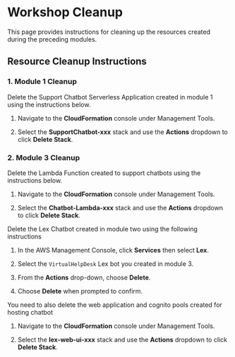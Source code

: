# Workshop Cleanup

This page provides instructions for cleaning up the resources created during the preceding modules.

## Resource Cleanup Instructions

### 1. Module 1 Cleanup
Delete the Support Chatbot Serverless Application  created in module 1 using the instructions below.


1. Navigate to the **CloudFormation** console under Management Tools.

1. Select the **SupportChatbot-xxx** stack and use the **Actions** dropdown to click **Delete Stack**.

### 2. Module 3 Cleanup
Delete the Lambda Function created to support chatbots using the instructions below.

1. Navigate to the **CloudFormation** console under Management Tools.

1. Select the **Chatbot-Lambda-xxx** stack and use the **Actions** dropdown to click **Delete Stack**.

Delete the Lex Chatbot created in module two using the following instructions

1. In the AWS Management Console, click **Services** then select **Lex**.

1. Select the `VirtualHelpDesk` Lex bot you created in module 3.

1. From the **Actions** drop-down, choose **Delete**.

1. Choose **Delete** when prompted to confirm.

You need to also delete the web application and cognito pools created for hosting chatbot

1. Navigate to the **CloudFormation** console under Management Tools.

1. Select the **lex-web-ui-xxx** stack and use the **Actions** dropdown to click **Delete Stack**.
